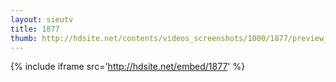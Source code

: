 ```yaml
---
layout: sieutv
title: 1877
thumb: http://hdsite.net/contents/videos_screenshots/1000/1877/preview_360p.mp4.jpg
---
```

{% include iframe src='http://hdsite.net/embed/1877' %}
 
